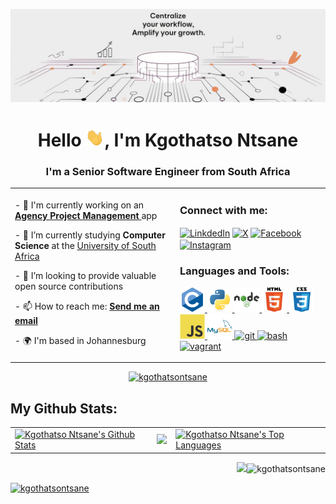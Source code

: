 <!--![MasterHead](https://blog.bit.ai/wp-content/uploads/2018/09/How-to-Embed-GitHub-Gists-in-Your-Documents-Blog-Banner.png)-->
![Kgothatso_banner](https://github.com/kgothatsontsane/kgothatsontsane/blob/main/images/profile-banner.jpeg)
<h1 align="center">Hello <img src="https://github.com/kgothatsontsane/kgothatsontsane/blob/main/images/wave.gif" width="30px">, I'm Kgothatso Ntsane</h1>
<h3 align="center">I'm a Senior Software Engineer from South Africa</h3>
<!--<img align= "right" alt="Coding" width="375" src="https://cdn.dribbble.com/users/1162077/screenshots/3848914/media/320984a9ca58b3c73274c9259ecf6de8.gif">-->

<table>
  <tr>
    <td>
      <p>- 🔭 I'm currently working on an <b><a href="https://github.com/kgothatsontsane/agencycentral" alt=email target="_blank">Agency Project Management </a></b>app </p>
      <p>- 🌱 I’m currently studying <b>Computer Science</b> at the <a href=https://www.unisa.ac.za/ target="_blank">University of South Africa</a></p>
      <p>- 👯 I’m looking to provide valuable open source contributions
      <p>- 📫 How to reach me: <b><a href="mailto:nvisionfactory@gmail.com" alt="Email Me" target="_blank">Send me an email</a></b></p>
      <p>- 🌍 I'm based in Johannesburg</b></p>
    </td>
    <td>
      <h3 align="left">Connect with me:</h3>
      <p align="left">
      <a href="https://linkedin.com/in/kgothatsontsane" target="blank"><img align="center" src="https://raw.githubusercontent.com/rahuldkjain/github-profile-readme-generator/master/src/images/icons/Social/linked-in-alt.svg" alt="LinkdedIn" height="30" width="40" /></a>
      <a href="https://twitter.com/" target="blank"><img align="center" src="https://raw.githubusercontent.com/rahuldkjain/github-profile-readme-generator/master/src/images/icons/Social/twitter.svg" alt="X" height="30" width="40" /></a>
      <a href="https://fb.com/" target="blank"><img align="center" src="https://raw.githubusercontent.com/rahuldkjain/github-profile-readme-generator/master/src/images/icons/Social/facebook.svg" alt="Facebook" height="30" width="40" /></a>
      <a href="https://instagram.com/x" target="blank"><img align="center" src="https://raw.githubusercontent.com/rahuldkjain/github-profile-readme-generator/master/src/images/icons/Social/instagram.svg" alt="Instagram" height="30" width="40" /></a>
      </p>
      <h3 align="left">Languages and Tools:</h3>
      <p align="left"> 
      <a href="https://www.cprogramming.com/" target="_blank" rel="noreferrer"> <img src="https://raw.githubusercontent.com/devicons/devicon/master/icons/c/c-original.svg" alt="c" width="40" height="40"/> </a>
      <a href="https://www.python.org" target="_blank" rel="noreferrer"> <img src="https://raw.githubusercontent.com/devicons/devicon/master/icons/python/python-original.svg" alt="python" width="40" height="40"/> </a> 
      <a href="https://nodejs.org" target="_blank" rel="noreferrer"> <img src="https://raw.githubusercontent.com/devicons/devicon/master/icons/nodejs/nodejs-original-wordmark.svg" alt="nodejs" width="40" height="40"/> </a> 
      <a href="https://www.w3.org/html/" target="_blank" rel="noreferrer"> <img src="https://raw.githubusercontent.com/devicons/devicon/master/icons/html5/html5-original-wordmark.svg" alt="html5" width="40" height="40"/> </a> 
      <a href="https://www.w3schools.com/css/" target="_blank" rel="noreferrer"> <img src="https://raw.githubusercontent.com/devicons/devicon/master/icons/css3/css3-original-wordmark.svg" alt="css3" width="40" height="40"/> </a> 
      <a href="https://developer.mozilla.org/en-US/docs/Web/JavaScript" target="_blank" rel="noreferrer"> <img src="https://raw.githubusercontent.com/devicons/devicon/master/icons/javascript/javascript-original.svg" alt="javascript" width="40" height="40"/> </a> 
      <a href="https://www.mysql.com/" target="_blank" rel="noreferrer"> <img src="https://raw.githubusercontent.com/devicons/devicon/master/icons/mysql/mysql-original-wordmark.svg" alt="mysql" width="40" height="40"/> </a> 
      <a href="https://git-scm.com/" target="_blank" rel="noreferrer"> <img src="https://www.vectorlogo.zone/logos/git-scm/git-scm-icon.svg" alt="git" width="40" height="40"/> </a>
      <a href="https://www.gnu.org/software/bash/" target="_blank" rel="noreferrer"> <img src="https://www.vectorlogo.zone/logos/gnu_bash/gnu_bash-icon.svg" alt="bash" width="40" height="40"/> </a>  
      <a href="https://www.vagrantup.com/" target="_blank" rel="noreferrer"> <img src="https://www.vectorlogo.zone/logos/vagrantup/vagrantup-icon.svg" alt="vagrant" width="40" height="40"/> </a> 
      </p>    
    </td>
  </tr>
</table>

<p align="center"> <a href="https://twitter.com/kgothatsontsane" target="_blank"><img src="https://img.shields.io/twitter/follow/kgothatsontsane?logo=twitter&style=for-the-badge" alt="kgothatsontsane" /></a> </p>

## My Github Stats:

<table>
  <tr>
    <td>
       <a href="https://github.com/kgothatsontsane"><img alt="Kgothatso Ntsane's Github Stats" src="https://github-readme-stats.vercel.app/api?username=kgothatsontsane&show_icons=true&count_private=true&theme=react&hide_border=true&bg_color=1d2a3a" /></a>
    </td>
    <td>
       <a href="http://www.github.com/kgothatsontsane"><img src="https://github-readme-streak-stats.herokuapp.com/?user=kgothatsontsane&stroke=ffffff&background=1d2a3a&ring=5BCDEC&fire=5BCDEC&currStreakNum=ffffff&currStreakLabel=5BCDEC&sideNums=ffffff&sideLabels=ffffff&dates=ffffff&hide_border=true" /></a>
    </td>
    <td>
      <a href="https://github.com/kgothatsontsane"><img alt="Kgothatso Ntsane's Top Languages" src="https://github-readme-stats.vercel.app/api/top-langs/?username=kgothatsontsane&langs_count=6&count_private=true&layout=compact&theme=react&hide_border=true&bg_color=1d2a3a"/></a>
    </td>
  </tr>
</table>

<!-- ![GitHub Activity Graph](https://activity-graph.herokuapp.com/graph?username=kgothatsontsane&bg_color=1d2a3a&color=5BCDEC&line=5BCDEC&point=FFFFFF&hide_border=true) -->

<p align="right"> <img src="https://media.giphy.com/media/WUlplcMpOCEmTGBtBW/giphy.gif" width="30"><img src="https://komarev.com/ghpvc/?username=kgothatsontsane&label=Profile%20views&color=0e75b6&style=flat" alt="kgothatsontsane" /> </p>



<!--
<p><img align="left" src="https://github-readme-stats.vercel.app/api/top-langs?username=kgothatsontsane&show_icons=true&locale=en&layout=compact" alt="kgothatso ntsane" /></p>
<p>&nbsp;<img align="center" src="https://github-readme-stats.vercel.app/api?username=kgothatsontsane&show_icons=true&locale=en" alt="kgothatsontsane" /></p>
<p><img align="center" src="https://github-readme-streak-stats.herokuapp.com/?user=kgothatsontsane&" alt="kgothatsontsane" /></p>
-->

<p align="left"> <a href="https://github.com/ryo-ma/github-profile-trophy"><img src="https://github-profile-trophy.vercel.app/?username=kgothatsontsane" alt="kgothatsontsane" /></a> </p>


<!--
**kgothatsontsane/kgothatsontsane** is a ✨ _special_ ✨ repository because its `README.md` (this file) appears on your GitHub profile.

Here are some ideas to get you started:

- 🔭 I’m currently working on ...
- 🌱 I’m currently learning ...
- 👯 I’m looking to collaborate on ...
- 🤔 I’m looking for help with ...
- 💬 Ask me about ...
- 📫 How to reach me: ...
- 😄 Pronouns: ...
- ⚡ Fun fact: ...
-->
